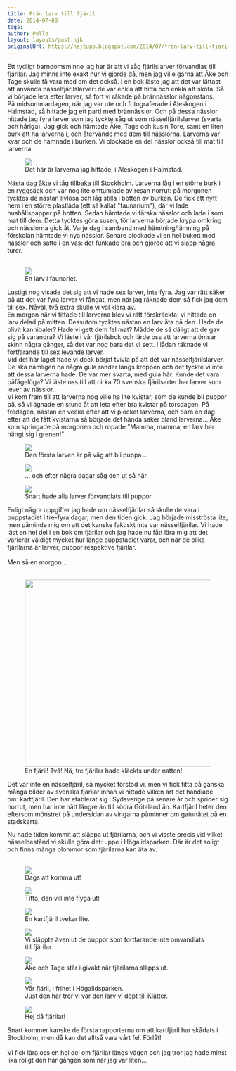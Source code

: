 ```yaml
---
title: Från larv till fjäril
date: 2014-07-08
tags: 	
author: Pelle
layout: layouts/post.njk
originalUrl: https://nejtupp.blogspot.com/2014/07/fran-larv-till-fjaril.html
---
```


Ett tydligt barndomsminne jag har är att vi såg fjärilslarver förvandlas till fjärilar. Jag minns inte exakt hur vi gjorde då, men jag ville gärna att Åke och Tage skulle få vara med om det också. I en bok läste jag att det var lättast att använda nässelfjärilslarver: de var enkla att hitta och enkla att sköta. Så vi började leta efter larver, så fort vi råkade på brännässlor någonstans.<br>På midsommardagen, när jag var ute och fotograferade i Aleskogen i Halmstad, så hittade jag ett parti med brännässlor. Och på dessa nässlor hittade jag fyra larver som jag tyckte såg ut som nässelfjärilslarver (svarta och håriga). Jag gick och hämtade Åke, Tage och kusin Tore, samt en liten burk att ha larverna i, och återvände med dem till nässlorna. Larverna var kvar och de hamnade i burken. Vi plockade en del nässlor också till mat till larverna.</div>

<figure>
	<img src="../../../../img/Aleskogen-PERK8489.jpg">
	<figcaption>Det här är larverna jag hittade, i Aleskogen i Halmstad.<br></figcaption>
</figure>Nästa dag åkte vi tåg tillbaka till Stockholm. Larverna låg i en större burk i en ryggsäck och var nog lite omtumlade av resan norrut: på morgonen tycktes de nästan livlösa och låg stilla i botten av burken. De fick ett nytt hem i en större plastlåda (ett så kallat "faunarium"), där vi lade hushållspapper på botten. Sedan hämtade vi färska nässlor och lade i som mat till dem. Detta tycktes göra susen, för larverna började krypa omkring och nässlorna gick åt. Varje dag i samband med hämtning/lämning på förskolan hämtade vi nya nässlor. Senare plockade vi en hel bukett med nässlor och satte i en vas: det funkade bra och gjorde att vi slapp några turer.<div><br>

<figure>
	<img src="../../../../img/Fja%CC%88rilslarver-PERK8525.jpg">
	<figcaption>En larv i faunariet. </figcaption>
</figure>Lustigt nog visade det sig att vi hade sex larver, inte fyra. Jag var rätt säker på att det var fyra larver vi fångat, men när jag räknade dem så fick jag dem till sex. Nåväl, två extra skulle vi väl klara av.<br>En morgon när vi tittade till larverna blev vi rätt förskräckta: vi hittade en larv delad på mitten. Dessutom tycktes nästan en larv äta på den. Hade de blivit kannibaler? Hade vi gett dem fel mat? Mådde de så dåligt att de gav sig på varandra? Vi läste i vår fjärilsbok och lärde oss att larverna ömsar skinn några gånger, så det var nog bara det vi sett. I lådan räknade vi fortfarande till sex levande larver.<br>Vid det här laget hade vi dock börjat tvivla på att det var nässelfjärilslarver. De ska nämligen ha några gula ränder längs kroppen och det tyckte vi inte att dessa larverna hade. De var mer svarta, med gula hår. Kunde det vara påfågelöga? Vi läste oss till att cirka 70 svenska fjärilsarter har larver som lever av nässlor.<br>Vi kom fram till att larverna nog ville ha lite kvistar, som de kunde bli puppor på, så vi ägnade en stund åt att leta efter bra kvistar på torsdagen. På fredagen, nästan en vecka efter att vi plockat larverna, och bara en dag efter att de fått kvistarna så började det hända saker bland larverna... Åke kom springade på morgonen och ropade "Mamma, mamma, en larv har hängt sig i grenen!"</div>

<figure>
	<img src="../../../../img/Fja%CC%88rilslarver-PERK8519.jpg">
	<figcaption>Den första larven är på väg att bli puppa...</figcaption>
</figure>

<figure>
	<img src="../../../../img/Fja%CC%88rilslarver-PERK8540.jpg">
	<figcaption>... och efter några dagar såg den ut så här.</figcaption>
</figure>

<figure>
	<img src="../../../../img/Fja%CC%88rilslarver-PERK8548.jpg">
	<figcaption>Snart hade alla larver förvandlats till puppor.</figcaption>
</figure>Enligt några uppgifter jag hade om nässelfjärilar så skulle de vara i puppstadiet i tre-fyra dagar, men den tiden gick. Jag började misströsta lite, men påminde mig om att det kanske faktiskt inte var nässelfjärilar. Vi hade läst en hel del i en bok om fjärilar och jag hade nu fått lära mig att det varierar väldigt mycket hur länge puppstadiet varar, och när de olika fjärilarna är larver, puppor respektive fjärilar.<br><br>Men så en morgon...<br><br>

<figure>
	<img border="0" src="../../../../img/Kartfja%CC%88rilar-PERK8891.jpg" height="426" style="margin-left: auto; margin-right: auto;">
	<figcaption>En fjäril! Två! Nä, tre fjärilar hade kläckts under natten! </figcaption>
</figure>D<span style="text-align: center;">et var inte en nässelfjäril, så mycket förstod vi, </span><span style="text-align: center;">men vi fick titta på ganska många bilder av svenska fjärilar innan vi hittade vilken art det handlade om: </span><span style="text-align: center;">kartfjäril. Den har etablerat sig i Sydsverige på senare år och sprider sig norrut, men har inte nått </span><span style="text-align: center;">längre än till södra Götaland än. Kartfjäril heter den eftersom mönstret på undersidan av </span><span style="text-align: center;">vingarna påminner om gatunätet på en stadskarta.</span></div><div><span style="font-size: x-small;"><i><br></i></span></div>Nu hade tiden kommit att släppa ut fjärilarna, och vi visste precis vid vilket nässelbestånd vi skulle göra det: uppe i Högalidsparken. Där är det soligt och finns många blommor som fjärilarna kan äta av.<br><br>

<figure>
	<img src="../../../../img/Kartfja%CC%88rilar-PERK8895.jpg">
	<figcaption>Dags att komma ut!</figcaption>
</figure>

<figure>
	<img src="../../../../img/Kartfja%CC%88rilar-PERK8903.jpg">
	<figcaption>Titta, den vill inte flyga ut!</figcaption>
</figure>

<figure>
	<img src="../../../../img/Kartfja%CC%88rilar-PERK8907.jpg">
	<figcaption>En kartfjäril tvekar lite.</figcaption>
</figure>

<figure>
	<img src="../../../../img/Kartfja%CC%88rilar-PERK8912.jpg">
	<figcaption>Vi släppte även ut de puppor som fortfarande inte omvandlats till fjärilar. </figcaption>
</figure>

<figure>
	<img src="../../../../img/Kartfja%CC%88rilar-PERK8927.jpg">
	<figcaption>Åke och Tage står i givakt när fjärilarna släpps ut.</figcaption>
</figure>

<figure>
	<img src="../../../../img/Kartfja%CC%88rilar-PERK8940.jpg">
	<figcaption>Vår fjäril, i frihet i Högalidsparken. <br>Just den här tror vi var den larv vi döpt till Klätter.</i><br></figcaption>
</figure>



<figure>
	<img src="../../../../img/Kartfja%CC%88rilar-PERK8941.jpg">
	<figcaption>Hej då fjärilar!</figcaption>
</figure>Snart kommer kanske de första rapporterna om att kartfjäril har skådats i Stockholm, men då kan det alltså vara vårt fel. Förlåt!<br><br>Vi fick lära oss en hel del om fjärilar längs vägen och jag tror jag hade minst lika roligt den här gången som när jag var liten...</div>

